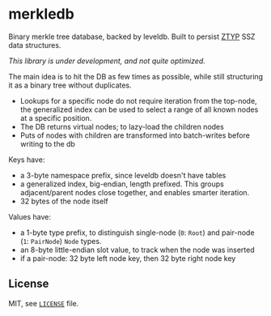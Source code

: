 # merkledb

Binary merkle tree database, backed by leveldb.
Built to persist [ZTYP](https://github.com/protolambda/ztyp) SSZ data structures.

*This library is under development, and not quite optimized.*

The main idea is to hit the DB as few times as possible, while still structuring it as a binary tree without duplicates.
- Lookups for a specific node do not require iteration from the top-node,
  the generalized index can be used to select a range of all known nodes at a specific position.
- The DB returns virtual nodes; to lazy-load the children nodes
- Puts of nodes with children are transformed into batch-writes before writing to the db

Keys have:
- a 3-byte namespace prefix, since leveldb doesn't have tables
- a generalized index, big-endian, length prefixed. This groups adjacent/parent nodes close together, and enables smarter iteration.
- 32 bytes of the node itself

Values have:
- a 1-byte type prefix, to distinguish single-node (`0`: `Root`) and pair-node (`1`: `PairNode`) `Node` types.
- an 8-byte little-endian slot value, to track when the node was inserted
- if a pair-node: 32 byte left node key, then 32 byte right node key


## License

MIT, see [`LICENSE`](./LICENSE) file.
